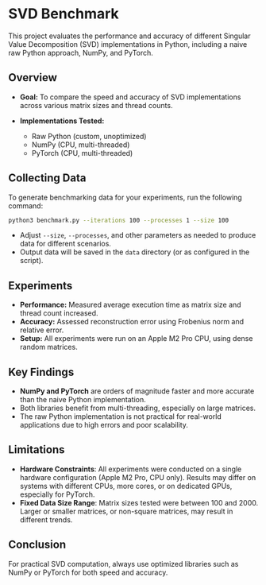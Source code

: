# SVD Benchmark

This project evaluates the performance and accuracy of different Singular Value Decomposition (SVD) implementations in Python, including a naive raw Python approach, NumPy, and PyTorch.

## Overview

* **Goal:** To compare the speed and accuracy of SVD implementations across various matrix sizes and thread counts.
* **Implementations Tested:**

  * Raw Python (custom, unoptimized)
  * NumPy (CPU, multi-threaded)
  * PyTorch (CPU, multi-threaded)

## Collecting Data

To generate benchmarking data for your experiments, run the following command:

```bash
python3 benchmark.py --iterations 100 --processes 1 --size 100
```

* Adjust `--size`, `--processes`, and other parameters as needed to produce data for different scenarios.
* Output data will be saved in the `data` directory (or as configured in the script).

## Experiments

* **Performance:** Measured average execution time as matrix size and thread count increased.
* **Accuracy:** Assessed reconstruction error using Frobenius norm and relative error.
* **Setup:** All experiments were run on an Apple M2 Pro CPU, using dense random matrices.

## Key Findings

* **NumPy and PyTorch** are orders of magnitude faster and more accurate than the naive Python implementation.
* Both libraries benefit from multi-threading, especially on large matrices.
* The raw Python implementation is not practical for real-world applications due to high errors and poor scalability.

## Limitations

- **Hardware Constraints**: All experiments were conducted on a single hardware configuration (Apple M2 Pro, CPU only). Results may differ on systems with different CPUs, more cores, or on dedicated GPUs, especially for PyTorch.
- **Fixed Data Size Range**: Matrix sizes tested were between 100 and 2000. Larger or smaller matrices, or non-square matrices, may result in different trends.

## Conclusion

For practical SVD computation, always use optimized libraries such as NumPy or PyTorch for both speed and accuracy.

